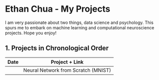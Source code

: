 # Ethan Chua - My Projects
I am very passionate about two things, data science and psychology. This spurs me to embark on machine learning and computational neuroscience projects. Hope you enjoy!

## 1. Projects in Chronological Order
| Date | Project + Link |
| ------- | ------- |
| | Neural Network from Scratch (MNIST) |
